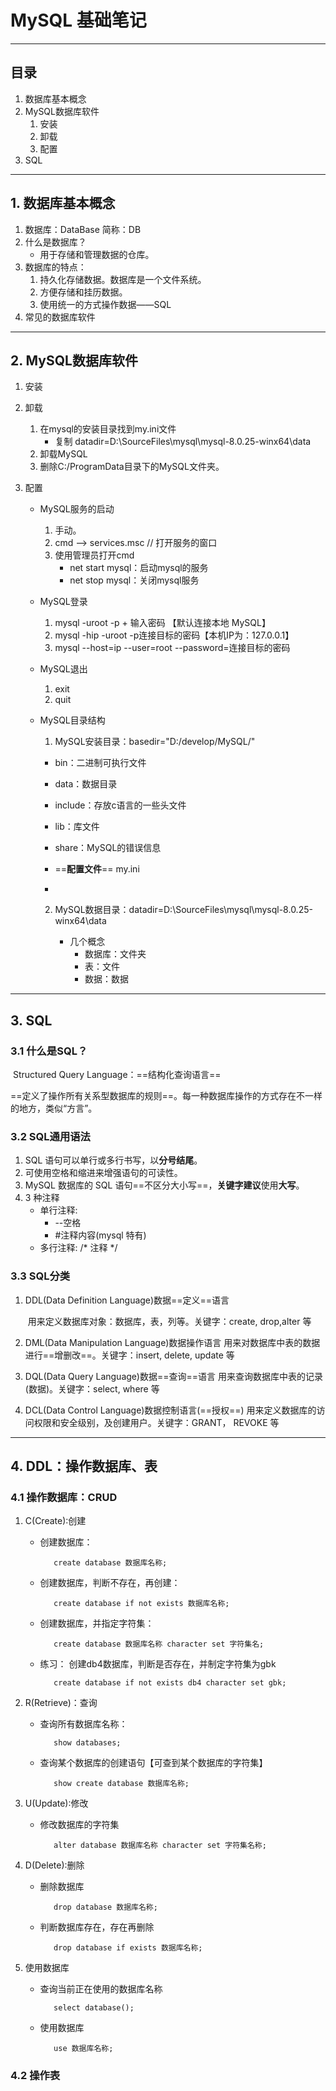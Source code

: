 # MySQL 基础笔记

---

## 目录

1. 数据库基本概念
2. MySQL数据库软件
   1. 安装
   2. 卸载
   3. 配置
3. SQL



---

## 1. 数据库基本概念

1. 数据库：DataBase 简称：DB
2. 什么是数据库？
   * 用于存储和管理数据的仓库。
3. 数据库的特点：
   1. 持久化存储数据。数据库是一个文件系统。
   2. 方便存储和挂历数据。
   3. 使用统一的方式操作数据——SQL
4. 常见的数据库软件



---

## 2. MySQL数据库软件

1. 安装

   

2. 卸载

   1. 在mysql的安装目录找到my.ini文件
      * 复制 datadir=D:\SourceFiles\mysql\mysql-8.0.25-winx64\data
   2. 卸载MySQL
   3. 删除C:/ProgramData目录下的MySQL文件夹。

3. 配置

   * MySQL服务的启动

     1. 手动。
     2. cmd --> services.msc  // 打开服务的窗口
     3. 使用管理员打开cmd
        * net start mysql：启动mysql的服务
        * net stop mysql：关闭mysql服务

   * MySQL登录

     1. mysql -uroot -p + 输入密码 【默认连接本地 MySQL】
     2. mysql -hip -uroot -p连接目标的密码【本机IP为：127.0.0.1】
     3. mysql --host=ip --user=root --password=连接目标的密码

   * MySQL退出

     1. exit
     2. quit

   * MySQL目录结构

     1.  MySQL安装目录：basedir="D:/develop/MySQL/"

        * bin：二进制可执行文件
        * data：数据目录
        * include：存放c语言的一些头文件
        * lib：库文件
        * share：MySQL的错误信息

        *  ==**配置文件**== my.ini
        * 

     2. MySQL数据目录：datadir=D:\SourceFiles\mysql\mysql-8.0.25-winx64\data

        * 几个概念
          * 数据库：文件夹
          * 表：文件
          * 数据：数据



---

## 3. SQL

### 3.1 什么是SQL？

​	Structured Query Language：==结构化查询语言==

​	==定义了操作所有关系型数据库的规则==。每一种数据库操作的方式存在不一样的地方，类似“方言”。

### 3.2 SQL通用语法

1. SQL 语句可以单行或多行书写，以**分号结尾**。
2. 可使用空格和缩进来增强语句的可读性。
3. MySQL 数据库的 SQL 语句==不区分大小写==，**关键字建议**使用**大写**。
4. 3 种注释
   * 单行注释: 
     * --空格
     *  #注释内容(mysql 特有) 
   *  多行注释: /* 注释 */

### 3.3 SQL分类

1. DDL(Data Definition Language)数据==定义==语言

   ​	用来定义数据库对象：数据库，表，列等。关键字：create, drop,alter 等

2. DML(Data Manipulation Language)数据操作语言
   	用来对数据库中表的数据进行==增删改==。关键字：insert, delete, update 等

3. DQL(Data Query Language)数据==查询==语言
   	用来查询数据库中表的记录(数据)。关键字：select, where 等

4. DCL(Data Control Language)数据控制语言(==授权==)
   	用来定义数据库的访问权限和安全级别，及创建用户。关键字：GRANT， REVOKE 等



---

## 4. DDL：操作数据库、表

### 4.1 操作数据库：CRUD

1. C(Create):创建

   * 创建数据库：

     ~~~mysql
     	create database 数据库名称;
     ~~~

   * 创建数据库，判断不存在，再创建：

     ~~~mysql
     	create database if not exists 数据库名称;	
     ~~~

   * 创建数据库，并指定字符集：

     ~~~mysql
     	create database 数据库名称 character set 字符集名;
     ~~~

   * 练习： 创建db4数据库，判断是否存在，并制定字符集为gbk

     ~~~mysql
     	create database if not exists db4 character set gbk;
     ~~~

2. R(Retrieve)：查询

   * 查询所有数据库名称：

     ~~~mysql
     	show databases;
     ~~~

   * 查询某个数据库的创建语句【可查到某个数据库的字符集】

     ~~~mysql
     	show create database 数据库名称;
     ~~~

3. U(Update):修改

   * 修改数据库的字符集

     ~~~mysql
     	alter database 数据库名称 character set 字符集名称;
     ~~~

4. D(Delete):删除 

   * 删除数据库

     ~~~mysql
     	drop database 数据库名称;
     ~~~

   * 判断数据库存在，存在再删除

     ~~~mysql
     	drop database if exists 数据库名称;
     ~~~

5. 使用数据库

   * 查询当前正在使用的数据库名称

     ~~~mysql
     	select database();
     ~~~

   * 使用数据库

     ~~~mysql
     	use 数据库名称;
     ~~~

     



### 4.2 操作表











